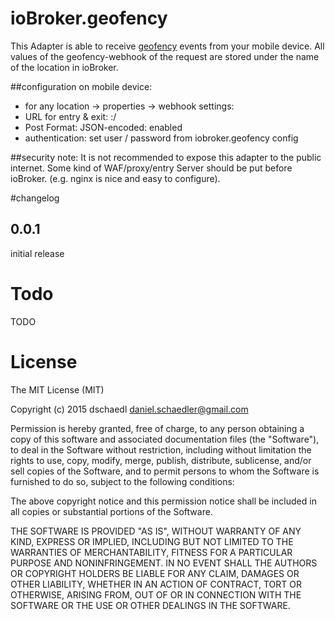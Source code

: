 # ioBroker.geofency
This Adapter is able to receive [geofency](http://www.geofency.com/) events from your mobile device.
All values of the geofency-webhook of the request are stored under the name of the location in ioBroker.

##configuration on mobile device:
* for any location -> properties -> webhook settings:
 * URL for entry & exit: <your ioBroker Domain>:<configured port>/<any locationname>
 * Post Format: JSON-encoded: enabled
 * authentication: set user / password from iobroker.geofency config

##security note:
It is not recommended to expose this adapter to the public internet.
Some kind of WAF/proxy/entry Server should be put before ioBroker. (e.g. nginx is nice and easy to configure).

#changelog

## 0.0.1
initial release


# Todo
TODO


# License

The MIT License (MIT)

Copyright (c) 2015 dschaedl <daniel.schaedler@gmail.com>

Permission is hereby granted, free of charge, to any person obtaining a copy
of this software and associated documentation files (the "Software"), to deal
in the Software without restriction, including without limitation the rights
to use, copy, modify, merge, publish, distribute, sublicense, and/or sell
copies of the Software, and to permit persons to whom the Software is
furnished to do so, subject to the following conditions:

The above copyright notice and this permission notice shall be included in all
copies or substantial portions of the Software.

THE SOFTWARE IS PROVIDED "AS IS", WITHOUT WARRANTY OF ANY KIND, EXPRESS OR
IMPLIED, INCLUDING BUT NOT LIMITED TO THE WARRANTIES OF MERCHANTABILITY,
FITNESS FOR A PARTICULAR PURPOSE AND NONINFRINGEMENT. IN NO EVENT SHALL THE
AUTHORS OR COPYRIGHT HOLDERS BE LIABLE FOR ANY CLAIM, DAMAGES OR OTHER
LIABILITY, WHETHER IN AN ACTION OF CONTRACT, TORT OR OTHERWISE, ARISING FROM,
OUT OF OR IN CONNECTION WITH THE SOFTWARE OR THE USE OR OTHER DEALINGS IN THE
SOFTWARE.